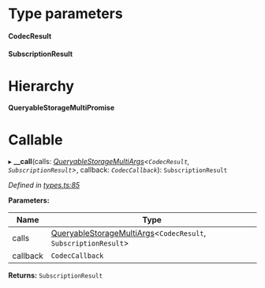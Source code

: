 

# Type parameters
#### CodecResult 
#### SubscriptionResult 
# Hierarchy

**QueryableStorageMultiPromise**

# Callable
▸ **__call**(calls: *[QueryableStorageMultiArgs](../modules/_types_.md#queryablestoragemultiargs)<`CodecResult`, `SubscriptionResult`>*, callback: *`CodecCallback`*): `SubscriptionResult`

*Defined in [types.ts:85](https://github.com/polkadot-js/api/blob/a7f1606/packages/api/src/types.ts#L85)*

**Parameters:**

| Name | Type |
| ------ | ------ |
| calls | [QueryableStorageMultiArgs](../modules/_types_.md#queryablestoragemultiargs)<`CodecResult`, `SubscriptionResult`> |
| callback | `CodecCallback` |

**Returns:** `SubscriptionResult`

